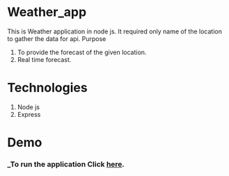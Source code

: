 # Weather_app
This is Weather application in node js. It required only name of the location to gather the data for api.
Purpose
1. To provide the forecast of the given location.
2. Real time forecast.
# Technologies
1. Node js
2. Express
# Demo
### _To run the application Click [here]("https://pranav-weather-application.herokuapp.com).